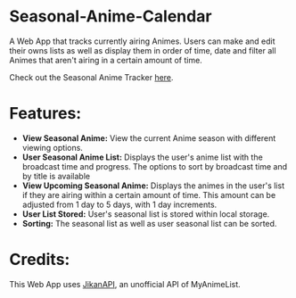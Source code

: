 # Seasonal-Anime-Calendar
A Web App that tracks currently airing Animes. Users can make and edit their owns lists as well as display them in order of time, date and filter all Animes that aren't airing in a certain amount of time.

Check out the Seasonal Anime Tracker [here](https://fishtomato.github.io/Seasonal-Anime-Calendar/).

# Features: 
- **View Seasonal Anime:** View the current Anime season with different viewing options.
- **User Seasonal Anime List:** Displays the user's anime list with the broadcast time and progress. The options to sort by broadcast time and by title is available
- **View Upcoming Seasonal Anime:** Displays the animes in the user's list if they are airing within a certain amount of time. This amount can be adjusted from 1 day to 5 days, with 1 day increments.
- **User List Stored:** User's seasonal list is stored within local storage.
- **Sorting:** The seasonal list as well as user seasonal list can be sorted.

# Credits:
This Web App uses [JikanAPI](https://jikan.moe/), an unofficial API of MyAnimeList. 
